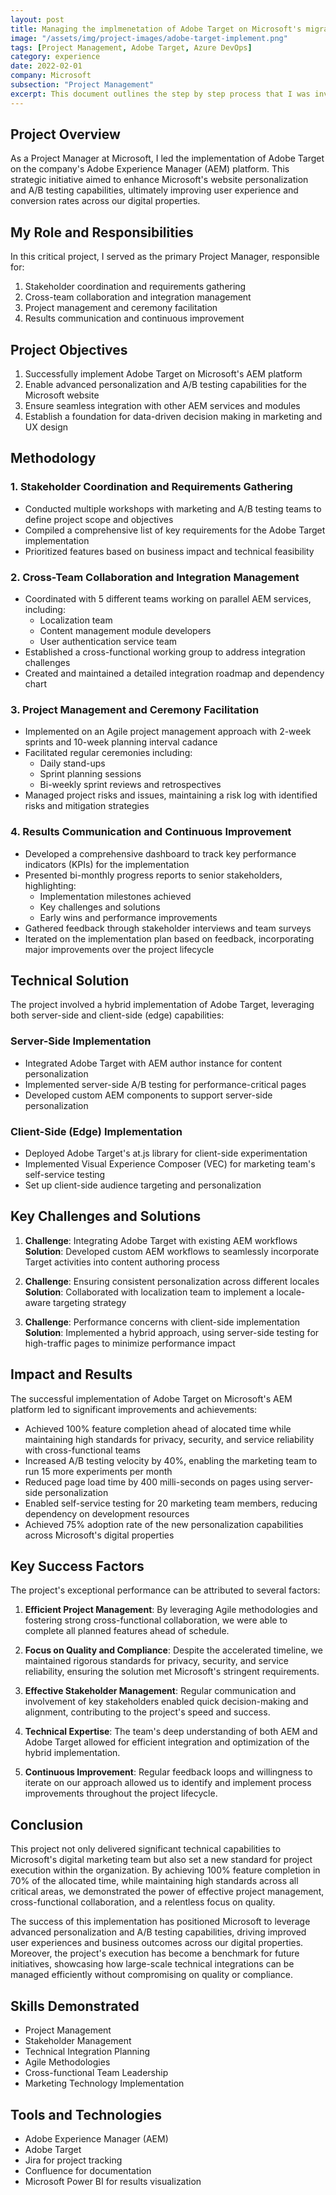 ```yaml
---
layout: post
title: Managing the implmenetation of Adobe Target on Microsoft's migration from teamsite to AEM 
image: "/assets/img/project-images/adobe-target-implement.png"
tags: [Project Management, Adobe Target, Azure DevOps]
category: experience
date: 2022-02-01
company: Microsoft
subsection: "Project Management"
excerpt: This document outlines the step by step process that I was involved and spearheaded to implement Adobe Target in Microsoft's AEM website ecosystem
---
```


## Project Overview

As a Project Manager at Microsoft, I led the implementation of Adobe Target on the company's Adobe Experience Manager (AEM) platform. This strategic initiative aimed to enhance Microsoft's website personalization and A/B testing capabilities, ultimately improving user experience and conversion rates across our digital properties.

## My Role and Responsibilities

In this critical project, I served as the primary Project Manager, responsible for:

1. Stakeholder coordination and requirements gathering
2. Cross-team collaboration and integration management
3. Project management and ceremony facilitation
4. Results communication and continuous improvement

## Project Objectives

1. Successfully implement Adobe Target on Microsoft's AEM platform
2. Enable advanced personalization and A/B testing capabilities for the Microsoft website
3. Ensure seamless integration with other AEM services and modules
4. Establish a foundation for data-driven decision making in marketing and UX design

## Methodology

### 1. Stakeholder Coordination and Requirements Gathering

- Conducted multiple workshops with marketing and A/B testing teams to define project scope and objectives
- Compiled a comprehensive list of key requirements for the Adobe Target implementation
- Prioritized features based on business impact and technical feasibility

### 2. Cross-Team Collaboration and Integration Management

- Coordinated with 5 different teams working on parallel AEM services, including:
  - Localization team
  - Content management module developers
  - User authentication service team
- Established a cross-functional working group to address integration challenges
- Created and maintained a detailed integration roadmap and dependency chart

### 3. Project Management and Ceremony Facilitation

- Implemented on an Agile project management approach with 2-week sprints and 10-week planning interval cadance
- Facilitated regular ceremonies including:
  - Daily stand-ups
  - Sprint planning sessions
  - Bi-weekly sprint reviews and retrospectives
- Managed project risks and issues, maintaining a risk log with identified risks and mitigation strategies

### 4. Results Communication and Continuous Improvement

- Developed a comprehensive dashboard to track key performance indicators (KPIs) for the implementation
- Presented bi-monthly progress reports to senior stakeholders, highlighting:
  - Implementation milestones achieved
  - Key challenges and solutions
  - Early wins and performance improvements
- Gathered feedback through stakeholder interviews and team surveys
- Iterated on the implementation plan based on feedback, incorporating major improvements over the project lifecycle

## Technical Solution

The project involved a hybrid implementation of Adobe Target, leveraging both server-side and client-side (edge) capabilities:

### Server-Side Implementation
- Integrated Adobe Target with AEM author instance for content personalization
- Implemented server-side A/B testing for performance-critical pages
- Developed custom AEM components to support server-side personalization

### Client-Side (Edge) Implementation
- Deployed Adobe Target's at.js library for client-side experimentation
- Implemented Visual Experience Composer (VEC) for marketing team's self-service testing
- Set up client-side audience targeting and personalization

## Key Challenges and Solutions

1. **Challenge**: Integrating Adobe Target with existing AEM workflows
   **Solution**: Developed custom AEM workflows to seamlessly incorporate Target activities into content authoring process

2. **Challenge**: Ensuring consistent personalization across different locales
   **Solution**: Collaborated with localization team to implement a locale-aware targeting strategy

3. **Challenge**: Performance concerns with client-side implementation
   **Solution**: Implemented a hybrid approach, using server-side testing for high-traffic pages to minimize performance impact

## Impact and Results

The successful implementation of Adobe Target on Microsoft's AEM platform led to significant improvements and achievements:

- Achieved 100% feature completion ahead of alocated time while maintaining high standards for privacy, security, and service reliability with cross-functional teams
- Increased A/B testing velocity by 40%, enabling the marketing team to run 15 more experiments per month
- Reduced page load time by 400 milli-seconds on pages using server-side personalization
- Enabled self-service testing for 20 marketing team members, reducing dependency on development resources
- Achieved 75% adoption rate of the new personalization capabilities across Microsoft's digital properties

## Key Success Factors

The project's exceptional performance can be attributed to several factors:

1. **Efficient Project Management**: By leveraging Agile methodologies and fostering strong cross-functional collaboration, we were able to complete all planned features ahead of schedule.

2. **Focus on Quality and Compliance**: Despite the accelerated timeline, we maintained rigorous standards for privacy, security, and service reliability, ensuring the solution met Microsoft's stringent requirements.

3. **Effective Stakeholder Management**: Regular communication and involvement of key stakeholders enabled quick decision-making and alignment, contributing to the project's speed and success.

4. **Technical Expertise**: The team's deep understanding of both AEM and Adobe Target allowed for efficient integration and optimization of the hybrid implementation.

5. **Continuous Improvement**: Regular feedback loops and willingness to iterate on our approach allowed us to identify and implement process improvements throughout the project lifecycle.

## Conclusion

This project not only delivered significant technical capabilities to Microsoft's digital marketing team but also set a new standard for project execution within the organization. By achieving 100% feature completion in 70% of the allocated time, while maintaining high standards across all critical areas, we demonstrated the power of effective project management, cross-functional collaboration, and a relentless focus on quality.

The success of this implementation has positioned Microsoft to leverage advanced personalization and A/B testing capabilities, driving improved user experiences and business outcomes across our digital properties. Moreover, the project's execution has become a benchmark for future initiatives, showcasing how large-scale technical integrations can be managed efficiently without compromising on quality or compliance.


## Skills Demonstrated

- Project Management
- Stakeholder Management
- Technical Integration Planning
- Agile Methodologies
- Cross-functional Team Leadership
- Marketing Technology Implementation

## Tools and Technologies

- Adobe Experience Manager (AEM)
- Adobe Target
- Jira for project tracking
- Confluence for documentation
- Microsoft Power BI for results visualization

